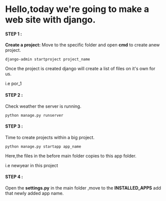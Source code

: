 # Hello,today we're going to make a web site with django.

#### **STEP 1 :** 
**Create a project:**
Move to the specific folder and open **cmd** to create anew project.


```django-admin startproject project_name```


Once the project is created django will create a list of files on it's own for us.

i.e por_1




#### **STEP 2 :**
Check weather the server is running.

```python manage.py runserver```




#### **STEP 3 :**
Time to create projects within a big project.


```python manage.py startapp app_name```



Here,the files in the before main folder copies to this app folder.

i.e newyear in this project



#### **STEP 4 :**
Open the **settings.py** in the main folder ,move to the **INSTALLED_APPS** add that newly added app name.




